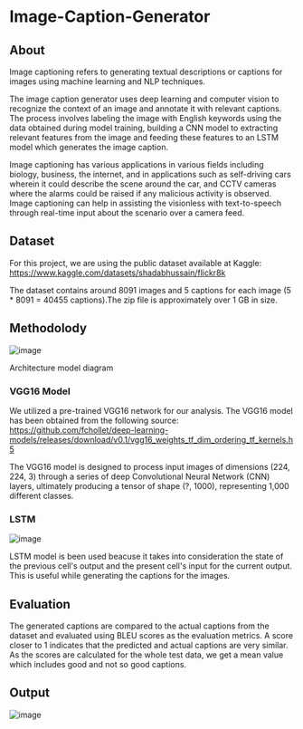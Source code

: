 # Image-Caption-Generator

## About
Image captioning refers to generating textual descriptions or captions for images using machine learning and NLP techniques.

The image caption generator uses deep learning and computer vision to recognize the context of an image and annotate it with relevant captions. The process involves labeling the image with English keywords using the data obtained during model training, building a CNN model to extracting relevant features from the image and feeding these features to an LSTM model which generates the image caption.

Image captioning has various applications in various fields including biology, business, the internet, and in applications such as self-driving cars wherein it could describe the scene around the car, and CCTV cameras where the alarms could be raised if any malicious activity is observed. Image captioning can help in assisting the visionless with text-to-speech through real-time input about the scenario over a camera feed.

## Dataset
For this project, we are using the public dataset available at Kaggle: https://www.kaggle.com/datasets/shadabhussain/flickr8k 

The dataset contains around 8091 images and 5 captions for each image (5 * 8091 = 40455 captions).The zip file is approximately over 1 GB in size.

## Methodolody

![image](https://github.com/user-attachments/assets/8e95b17a-291e-493f-8c74-668983213cbf)

Architecture model diagram 

### VGG16 Model
We utilized a pre-trained VGG16 network for our analysis. The VGG16 model has been obtained from the following source: 
https://github.com/fchollet/deep-learning-models/releases/download/v0.1/vgg16_weights_tf_dim_ordering_tf_kernels.h5 

The VGG16 model is designed to process input images of dimensions (224, 224, 3) through a series of deep Convolutional Neural Network (CNN) layers, ultimately producing a tensor of shape (?, 1000), representing 1,000 different classes. 

### LSTM
![image](https://github.com/user-attachments/assets/9b48d2a1-265b-4268-9261-e12322602131)

LSTM model is been used beacuse it takes into consideration the state of the previous cell's output and the present cell's input for the current output. This is useful while generating the captions for the images.

## Evaluation
The generated captions are compared to the actual captions from the dataset and evaluated using BLEU scores as the evaluation metrics. A score closer to 1 indicates that the predicted and actual captions are very similar. As the scores are calculated for the whole test data, we get a mean value which includes good and not so good captions.

## Output
![image](https://github.com/user-attachments/assets/9c47527d-aa2c-48a0-b78b-c80d3efd3d21)






